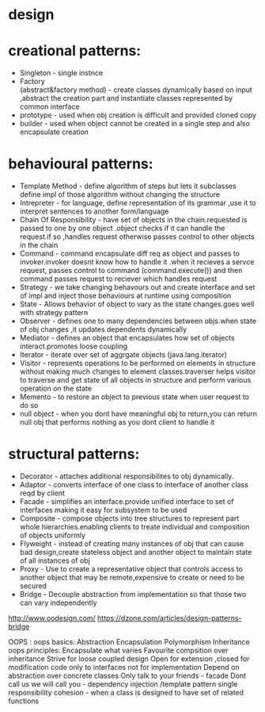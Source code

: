# design
# creational patterns:
   * Singleton                - single instnce
   * Factory  
   (abstract&factory method)  - create classes dynamically based on input ,abstract the creation part and instantiate classes represented                     by common interface
   * prototype                - used when obj creation is difficult and provided cloned copy 
   * builder                  - used when object cannot be created in a single step and also encapsulate creation
# behavioural patterns:
   * Template Method          - define algorithm of steps but lets it subclasses define impl of those algorithm without changing the                                     structure
   * Intrepreter              - for language, define representation of its grammar ,use it to interpret sentences to another                                             form/language
   * Chain Of Responsibility  - have set of objects in the chain.requested is passed to one by one object .object checks if it can                                       handle the request.if so ,handles request otherwise passes control to other objects in the chain
   * Command                  - command encapsulate diff req as object and passes to invoker.invoker doesnt know how to handle it .when                                 it recieves a servce request, passes control to command (command.execute()) and then command passes                                     request to  reciever which handles request
   * Strategy                 - we take changing behavours out and create interface and set of impl and inject those behaviours at                                       runtime using composition
   * State                    - Allows behavior of object to vary as the state changes.goes well with strategy pattern
   * Observer                 - defines one to many dependencies between objs.when state of obj changes ,it updates dependents                                           dynamically
   * Mediator                 - defines an object that encapsulates how set of objects interact.promotes loose coupling
   * Iterator                 - iterate over set of aggrgate objects (java.lang.iterator)
   * Visitor                  - represents operations to be performed on elements in structure without making much changes to element                                   classes.traverser helps visitor to traverse and  get state of all objects in structure and perform                                       various operation on the state
   * Memento                  - to restore an object to previous state when user request to do so
   * null object              - when you dont have meaningful obj to return,you can return null obj that performs nothing as you dont 
                                 client to handle it
# structural patterns:
   * Decorator                - attaches additional responsibilites to obj dynamically.
   * Adaptor                  - converts interface of one class to interface of another class reqd by client
   * Facade                   - simplifies an interface.provide unified interface to set of interfaces making it easy for subsystem to                                   be used
   * Composite                - compose objects into tree structures to represent part whole hierarchies.enabling clients to treate                                     individual and composition of objects uniformly 
   * Flyweight                - instead of creating many instances of obj that can cause bad design,create stateless object and another                                 object to maintain state of all instances of obj
   * Proxy                     - Use to create a representative object that controls access to another object that may be            remote,expensive to create or need to be secured
   * Bridge                   - Decouple abstraction from implementation so that those two can vary independently

http://www.oodesign.com/
https://dzone.com/articles/design-patterns-bridge

OOPS :
oops basics: 
Abstraction Encapsulation Polymorphism Inheritance
oops principles:
Encapsulate what varies
Favourite compsition over inheritance
Strive for loose coupled design
Open for extension ,closed for modification
code only to interfaces not for implementation
Depend on abstraction over concrete classes
Only talk to your friends - facade
Dont call us we will call you - dependency injection /template pattern 
single responsibility
cohesion -  when a class is designed to have set of related functions
